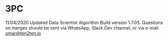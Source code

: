 # 3PC
11/04/2020 Updated Data Scientist Algorithm Build version 1.7.05. Questions on merges should be sent via WhatsApp, Slack Dev channel, or via e-mail omar@ten2ten.io
